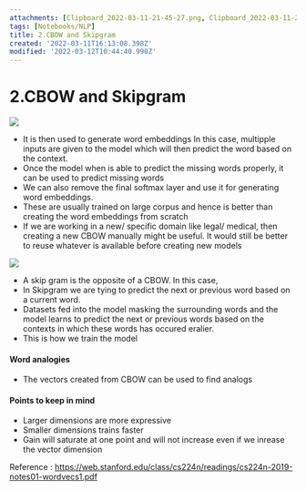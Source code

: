 ```yaml
---
attachments: [Clipboard_2022-03-11-21-45-27.png, Clipboard_2022-03-11-21-47-19.png, Clipboard_2022-03-11-21-47-31.png, Clipboard_2022-03-11-21-54-42.png, Clipboard_2022-03-12-11-01-07.png, Clipboard_2022-03-12-11-01-18.png]
tags: [Notebooks/NLP]
title: 2.CBOW and Skipgram
created: '2022-03-11T16:13:08.398Z'
modified: '2022-03-12T10:44:40.990Z'
---
```


# 2.CBOW and Skipgram


![](@attachment/Clipboard_2022-03-12-11-01-07.png)
 
- It is then used to generate word embeddings
In this case, multipple inputs are given to the model which will then predict the word based on the context. 
- Once the model when is able to predict the missing words properly, it can be used to predict missing words
- We can also remove the final softmax layer and use it for generating word embeddings. 
- These are usually trained on large corpus and hence is better than creating the word embeddings from scratch
- If we are working in a new/ specific domain like legal/ medical, then creating a new CBOW manually might be useful. It would still be better to reuse whatever is available before creating new models



![](@attachment/Clipboard_2022-03-12-11-01-18.png)
- A skip gram is the opposite of a CBOW. In this case, 
- In Skipgram we are tying to predict the next or previous word based on a current word. 
- Datasets fed into the model masking the surrounding words and the model learns to predict the next or previous words based on the contexts in which these words has occured eralier. 
- This is how we train the model


#### Word analogies
- The vectors created from CBOW can be used to find analogs
#### Points to keep in mind
- Larger dimensions are more expressive
- Smaller dimensions trains faster
- Gain will saturate at one point and will not increase even if we inrease the vector dimension

Reference : https://web.stanford.edu/class/cs224n/readings/cs224n-2019-notes01-wordvecs1.pdf

